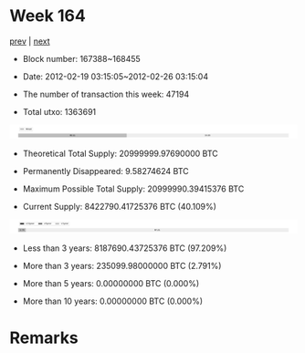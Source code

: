 # Week 164

[prev](week0163.md) | [next](week0165.md)

- Block number: 167388~168455

- Date: 2012-02-19 03:15:05~2012-02-26 03:15:04

- The number of transaction this week: 47194

- Total utxo: 1363691

![](../images/mined_week0164.png)

- Theoretical Total Supply: 20999999.97690000 BTC

- Permanently Disappeared: 9.58274624 BTC

- Maximum Possible Total Supply: 20999990.39415376 BTC

- Current Supply: 8422790.41725376 BTC (40.109%)

![](../images/year_week0164.png)


- Less than 3 years: 8187690.43725376 BTC (97.209%)

- More than 3 years: 235099.98000000 BTC (2.791%)

- More than 5 years: 0.00000000 BTC (0.000%)

- More than 10 years: 0.00000000 BTC (0.000%)

# Remarks

